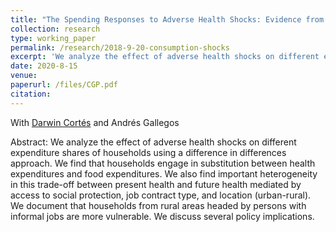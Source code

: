 ```yaml
---
title: "The Spending Responses to Adverse Health Shocks: Evidence from a Panel of Colombian Households"
collection: research
type: working_paper
permalink: /research/2018-9-20-consumption-shocks
excerpt: 'We analyze the effect of adverse health shocks on different expenditure shares. We find that households engage in substitution between health expenditures and food expenditures. We also find important heterogeneity in this trade-off between present health and future health mediated by access to social protection, job contract type, and location (urban-rural).'
date: 2020-8-15
venue: 
paperurl: /files/CGP.pdf
citation: 
---
```

With [Darwin Cortés](https://http://www.urosario.edu.co/Profesores/Listado-de-profesores/C/Cortes-Cortes-Darwin/) and Andrés Gallegos

Abstract: We analyze the effect of adverse health shocks on different expenditure shares of households using a difference in differences approach. We find that households engage in substitution between health expenditures and food expenditures. We also find important heterogeneity in this trade-off between present health and future health mediated by access to social protection, job contract type, and location (urban-rural). We document that households from rural areas headed by persons with informal jobs are more vulnerable. We discuss several policy implications.

